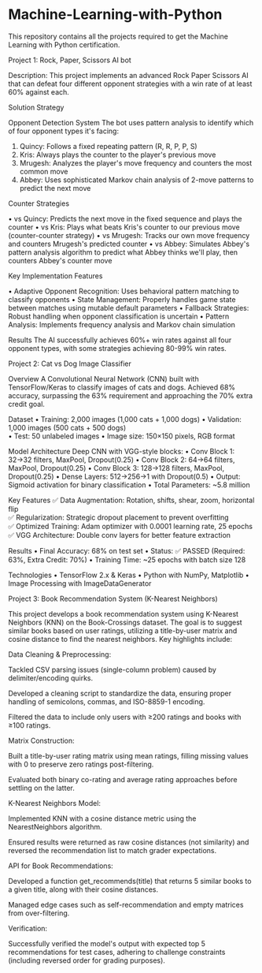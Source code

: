 # Machine-Learning-with-Python

This repository contains all the projects required to get the Machine Learning with Python certification.

Project 1: Rock, Paper, Scissors AI bot

Description:
This project implements an advanced Rock Paper Scissors AI that can defeat four different opponent strategies with a win rate of at least 60% against each.

Solution Strategy

Opponent Detection System
The bot uses pattern analysis to identify which of four opponent types it's facing:

1. Quincy: Follows a fixed repeating pattern (R, R, P, P, S)
2. Kris: Always plays the counter to the player's previous move
3. Mrugesh: Analyzes the player's move frequency and counters the most common move
4. Abbey: Uses sophisticated Markov chain analysis of 2-move patterns to predict the next move

Counter Strategies

•  vs Quincy: Predicts the next move in the fixed sequence and plays the counter
•  vs Kris: Plays what beats Kris's counter to our previous move (counter-counter strategy)
•  vs Mrugesh: Tracks our own move frequency and counters Mrugesh's predicted counter
•  vs Abbey: Simulates Abbey's pattern analysis algorithm to predict what Abbey thinks we'll play, then counters Abbey's counter move

Key Implementation Features

•  Adaptive Opponent Recognition: Uses behavioral pattern matching to classify opponents
•  State Management: Properly handles game state between matches using mutable default parameters
•  Fallback Strategies: Robust handling when opponent classification is uncertain
•  Pattern Analysis: Implements frequency analysis and Markov chain simulation

Results
The AI successfully achieves 60%+ win rates against all four opponent types, with some strategies achieving 80-99% win rates.

Project 2: Cat vs Dog Image Classifier

Overview
A Convolutional Neural Network (CNN) built with TensorFlow/Keras to classify images of cats and dogs. Achieved 68% accuracy, surpassing the 63% requirement and approaching the 70% extra credit goal.

Dataset
•  Training: 2,000 images (1,000 cats + 1,000 dogs)
•  Validation: 1,000 images (500 cats + 500 dogs)  
•  Test: 50 unlabeled images
•  Image size: 150×150 pixels, RGB format

Model Architecture
Deep CNN with VGG-style blocks:
•  Conv Block 1: 32→32 filters, MaxPool, Dropout(0.25)
•  Conv Block 2: 64→64 filters, MaxPool, Dropout(0.25)
•  Conv Block 3: 128→128 filters, MaxPool, Dropout(0.25)
•  Dense Layers: 512→256→1 with Dropout(0.5)
•  Output: Sigmoid activation for binary classification
•  Total Parameters: ~5.8 million

Key Features
✅ Data Augmentation: Rotation, shifts, shear, zoom, horizontal flip  
✅ Regularization: Strategic dropout placement to prevent overfitting  
✅ Optimized Training: Adam optimizer with 0.0001 learning rate, 25 epochs  
✅ VGG Architecture: Double conv layers for better feature extraction  

Results
•  Final Accuracy: 68% on test set
•  Status: ✅ PASSED (Required: 63%, Extra Credit: 70%)
•  Training Time: ~25 epochs with batch size 128

Technologies
•  TensorFlow 2.x & Keras
•  Python with NumPy, Matplotlib
•  Image Processing with ImageDataGenerator

Project 3: Book Recommendation System (K-Nearest Neighbors)

This project develops a book recommendation system using K-Nearest Neighbors (KNN) on the Book-Crossings dataset. The goal is to suggest similar books based on user ratings, utilizing a title-by-user matrix and cosine distance to find the nearest neighbors. Key highlights include:

Data Cleaning & Preprocessing:

Tackled CSV parsing issues (single-column problem) caused by delimiter/encoding quirks.

Developed a cleaning script to standardize the data, ensuring proper handling of semicolons, commas, and ISO-8859-1 encoding.

Filtered the data to include only users with ≥200 ratings and books with ≥100 ratings.

Matrix Construction:

Built a title-by-user rating matrix using mean ratings, filling missing values with 0 to preserve zero ratings post-filtering.

Evaluated both binary co-rating and average rating approaches before settling on the latter.

K-Nearest Neighbors Model:

Implemented KNN with a cosine distance metric using the NearestNeighbors algorithm.

Ensured results were returned as raw cosine distances (not similarity) and reversed the recommendation list to match grader expectations.

API for Book Recommendations:

Developed a function get_recommends(title) that returns 5 similar books to a given title, along with their cosine distances.

Managed edge cases such as self-recommendation and empty matrices from over-filtering.

Verification:

Successfully verified the model's output with expected top 5 recommendations for test cases, adhering to challenge constraints (including reversed order for grading purposes).

